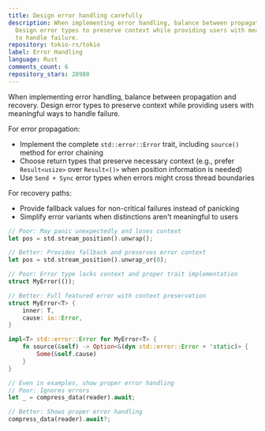 ```yaml
---
title: Design error handling carefully
description: When implementing error handling, balance between propagation and recovery.
  Design error types to preserve context while providing users with meaningful ways
  to handle failure.
repository: tokio-rs/tokio
label: Error Handling
language: Rust
comments_count: 6
repository_stars: 28988
---
```


When implementing error handling, balance between propagation and recovery. Design error types to preserve context while providing users with meaningful ways to handle failure.

For error propagation:
- Implement the complete `std::error::Error` trait, including `source()` method for error chaining
- Choose return types that preserve necessary context (e.g., prefer `Result<usize>` over `Result<()>` when position information is needed)
- Use `Send + Sync` error types when errors might cross thread boundaries

For recovery paths:
- Provide fallback values for non-critical failures instead of panicking
- Simplify error variants when distinctions aren't meaningful to users

```rust
// Poor: May panic unexpectedly and loses context
let pos = std.stream_position().unwrap();

// Better: Provides fallback and preserves error context
let pos = std.stream_position().unwrap_or(0);

// Poor: Error type lacks context and proper trait implementation
struct MyError(());

// Better: Full featured error with context preservation
struct MyError<T> {
    inner: T,
    cause: io::Error,
}

impl<T> std::error::Error for MyError<T> {
    fn source(&self) -> Option<&(dyn std::error::Error + 'static)> {
        Some(&self.cause)
    }
}

// Even in examples, show proper error handling
// Poor: Ignores errors
let _ = compress_data(reader).await;

// Better: Shows proper error handling
compress_data(reader).await?;
```